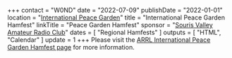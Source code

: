 +++
contact = "W0ND"
date = "2022-07-09"
publishDate = "2022-01-01"
location = "[International Peace Garden](https://peacegarden.com/)"
title = "International Peace Garden Hamfest"
linkTitle = "Peace Garden Hamfest"
sponsor = "[Souris Valley Amateur Radio Club](https://sourisamateurradioclub.godaddysites.com/)"
dates = [ "Regional Hamfests" ]
outputs = [ "HTML", "Calendar" ]
update = 1
+++
Please visit the
[ARRL International Peace Garden Hamfest page](http://www.arrl.org/hamfests/international-peace-garden-hamfest-1)
for more information.
